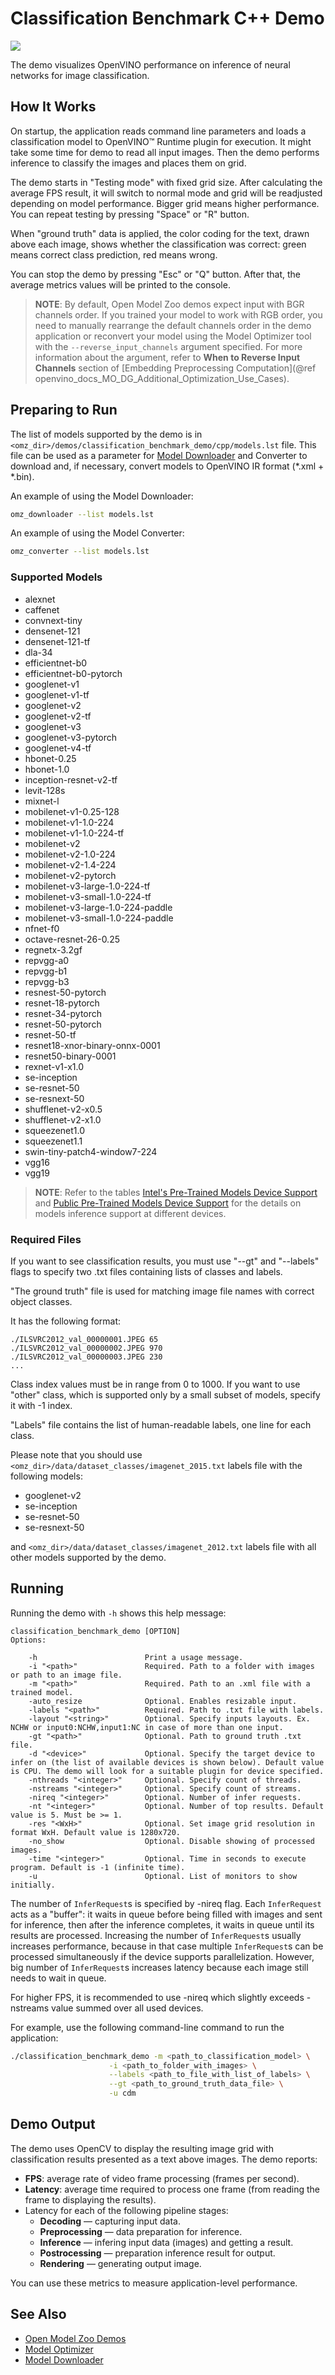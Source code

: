# Classification Benchmark C++ Demo

![](./classification_benchmark.gif)

The demo visualizes OpenVINO performance on inference of neural networks for image classification.

## How It Works

On startup, the application reads command line parameters and loads a classification model to OpenVINO™ Runtime plugin for execution. It might take some time for demo to read all input images. Then the demo performs inference to classify the images and places them on grid.

The demo starts in "Testing mode" with fixed grid size. After calculating the average FPS result, it will switch to normal mode and grid will be readjusted depending on model performance. Bigger grid means higher performance. You can repeat testing by pressing "Space" or "R" button.

When "ground truth" data is applied, the color coding for the text, drawn above each image, shows whether the classification was correct: green means correct class prediction, red means wrong.

You can stop the demo by pressing "Esc" or "Q" button. After that, the average metrics values will be printed to the console.

> **NOTE**: By default, Open Model Zoo demos expect input with BGR channels order. If you trained your model to work with RGB order, you need to manually rearrange the default channels order in the demo application or reconvert your model using the Model Optimizer tool with the `--reverse_input_channels` argument specified. For more information about the argument, refer to **When to Reverse Input Channels** section of [Embedding Preprocessing Computation](@ref openvino_docs_MO_DG_Additional_Optimization_Use_Cases).

## Preparing to Run

The list of models supported by the demo is in `<omz_dir>/demos/classification_benchmark_demo/cpp/models.lst` file.
This file can be used as a parameter for [Model Downloader](../../../tools/model_tools/README.md) and Converter to download and, if necessary, convert models to OpenVINO IR format (\*.xml + \*.bin).

An example of using the Model Downloader:

```sh
omz_downloader --list models.lst
```

An example of using the Model Converter:

```sh
omz_converter --list models.lst
```

### Supported Models

* alexnet
* caffenet
* convnext-tiny
* densenet-121
* densenet-121-tf
* dla-34
* efficientnet-b0
* efficientnet-b0-pytorch
* googlenet-v1
* googlenet-v1-tf
* googlenet-v2
* googlenet-v2-tf
* googlenet-v3
* googlenet-v3-pytorch
* googlenet-v4-tf
* hbonet-0.25
* hbonet-1.0
* inception-resnet-v2-tf
* levit-128s
* mixnet-l
* mobilenet-v1-0.25-128
* mobilenet-v1-1.0-224
* mobilenet-v1-1.0-224-tf
* mobilenet-v2
* mobilenet-v2-1.0-224
* mobilenet-v2-1.4-224
* mobilenet-v2-pytorch
* mobilenet-v3-large-1.0-224-tf
* mobilenet-v3-small-1.0-224-tf
* mobilenet-v3-large-1.0-224-paddle
* mobilenet-v3-small-1.0-224-paddle
* nfnet-f0
* octave-resnet-26-0.25
* regnetx-3.2gf
* repvgg-a0
* repvgg-b1
* repvgg-b3
* resnest-50-pytorch
* resnet-18-pytorch
* resnet-34-pytorch
* resnet-50-pytorch
* resnet-50-tf
* resnet18-xnor-binary-onnx-0001
* resnet50-binary-0001
* rexnet-v1-x1.0
* se-inception
* se-resnet-50
* se-resnext-50
* shufflenet-v2-x0.5
* shufflenet-v2-x1.0
* squeezenet1.0
* squeezenet1.1
* swin-tiny-patch4-window7-224
* vgg16
* vgg19

> **NOTE**: Refer to the tables [Intel's Pre-Trained Models Device Support](../../../models/intel/device_support.md) and [Public Pre-Trained Models Device Support](../../../models/public/device_support.md) for the details on models inference support at different devices.

### Required Files

If you want to see classification results, you must use "--gt" and "--labels" flags to specify two .txt files containing lists of classes and labels.

"The ground truth" file is used for matching image file names with correct object classes.

It has the following format:

```
./ILSVRC2012_val_00000001.JPEG 65
./ILSVRC2012_val_00000002.JPEG 970
./ILSVRC2012_val_00000003.JPEG 230
...
```

Class index values must be in range from 0 to 1000. If you want to use "other" class, which is supported only by a small subset of models, specify it with -1 index.

"Labels" file contains the list of human-readable labels, one line for each class.

Please note that you should use `<omz_dir>/data/dataset_classes/imagenet_2015.txt` labels file with the following models:

* googlenet-v2
* se-inception
* se-resnet-50
* se-resnext-50

and `<omz_dir>/data/dataset_classes/imagenet_2012.txt` labels file with all other models supported by the demo.

## Running

Running the demo with `-h` shows this help message:
```
classification_benchmark_demo [OPTION]
Options:

    -h                        Print a usage message.
    -i "<path>"               Required. Path to a folder with images or path to an image file.
    -m "<path>"               Required. Path to an .xml file with a trained model.
    -auto_resize              Optional. Enables resizable input.
    -labels "<path>"          Required. Path to .txt file with labels.
    -layout "<string>"        Optional. Specify inputs layouts. Ex. NCHW or input0:NCHW,input1:NC in case of more than one input.
    -gt "<path>"              Optional. Path to ground truth .txt file.
    -d "<device>"             Optional. Specify the target device to infer on (the list of available devices is shown below). Default value is CPU. The demo will look for a suitable plugin for device specified.
    -nthreads "<integer>"     Optional. Specify count of threads.
    -nstreams "<integer>"     Optional. Specify count of streams.
    -nireq "<integer>"        Optional. Number of infer requests.
    -nt "<integer>"           Optional. Number of top results. Default value is 5. Must be >= 1.
    -res "<WxH>"              Optional. Set image grid resolution in format WxH. Default value is 1280x720.
    -no_show                  Optional. Disable showing of processed images.
    -time "<integer>"         Optional. Time in seconds to execute program. Default is -1 (infinite time).
    -u                        Optional. List of monitors to show initially.
```

The number of `InferRequest`s is specified by -nireq flag. Each `InferRequest` acts as a "buffer": it waits in queue before being filled with images and sent for inference, then after the inference completes, it waits in queue until its results are processed. Increasing the number of `InferRequest`s usually increases performance, because in that case multiple `InferRequest`s can be processed simultaneously if the device supports parallelization. However, big number of `InferRequest`s increases latency because each image still needs to wait in queue.

For higher FPS, it is recommended to use -nireq which slightly exceeds -nstreams value summed over all used devices.

For example, use the following command-line command to run the application:

```sh
./classification_benchmark_demo -m <path_to_classification_model> \
                      -i <path_to_folder_with_images> \
                      --labels <path_to_file_with_list_of_labels> \
                      --gt <path_to_ground_truth_data_file> \
                      -u cdm
```

## Demo Output

The demo uses OpenCV to display the resulting image grid with classification results presented as a text above images. The demo reports:

* **FPS**: average rate of video frame processing (frames per second).
* **Latency**: average time required to process one frame (from reading the frame to displaying the results).
* Latency for each of the following pipeline stages:
  * **Decoding** — capturing input data.
  * **Preprocessing** — data preparation for inference.
  * **Inference** — infering input data (images) and getting a result.
  * **Postrocessing** — preparation inference result for output.
  * **Rendering** — generating output image.

You can use these metrics to measure application-level performance.

## See Also

* [Open Model Zoo Demos](../../README.md)
* [Model Optimizer](https://docs.openvino.ai/latest/openvino_docs_MO_DG_Deep_Learning_Model_Optimizer_DevGuide.html)
* [Model Downloader](../../../tools/model_tools/README.md)
